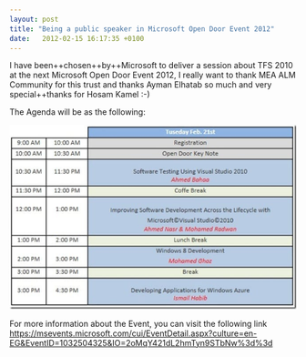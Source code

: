 ```yaml
---
layout: post
title: "Being a public speaker in Microsoft Open Door Event 2012"
date:   2012-02-15 16:17:35 +0100
---
```


I have been++chosen++by++Microsoft to deliver a session about TFS 2010 at
the next Microsoft Open Door Event 2012, I really want to thank MEA ALM
Community for this trust and thanks Ayman Elhatab so much and very
special++thanks for Hosam Kamel :-) 

The Agenda will be as the following:

[![](/assets/images/2012/02/microsoft-open-door-egypt-2012-1.jpg "microsoft-open-door-egypt-2012 (1)")](/assets/images/2012/02/microsoft-open-door-egypt-2012-1.jpg)

For more information about the Event, you can visit the following link
<https://msevents.microsoft.com/cui/EventDetail.aspx?culture=en-EG&EventID=1032504325&IO=2oMqY421dL2hmTyn9STbNw%3d%3d>

